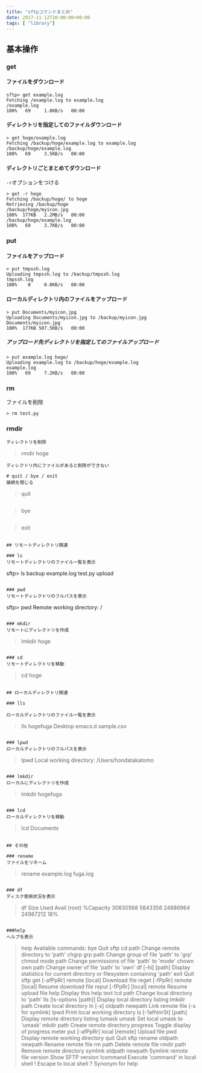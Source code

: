 ```yaml
---
title: "sftpコマンドまとめ"
date: 2017-11-12T10:00:00+09:00
tags: [ "library"]
---
```


## 基本操作

### get

#### ファイルをダウンロード

```
sftp> get example.log
Fetching /example.log to example.log
/example.log                                                                                                                        100%   69     1.8KB/s   00:00
```

#### ディレクトリを指定してのファイルダウンロード

```
> get hoge/example.log
Fetching /backup/hoge/example.log to example.log
/backup/hoge/example.log                                                                                                            100%   69     3.5KB/s   00:00
```

#### ディレクトリごとまとめてダウンロード
`-r`オプションをつける
```
> get -r hoge
Fetching /backup/hoge/ to hoge
Retrieving /backup/hoge
/backup/hoge/myicon.jpg                                                                                                             100%  177KB   2.2MB/s   00:00
/backup/hoge/example.log                                                                                                            100%   69     3.7KB/s   00:00
```


### put
#### ファイルをアップロード

```
> put tmpssh.log
Uploading tmpssh.log to /backup/tmpssh.log
tmpssh.log                                                                                                                          100%    0     0.0KB/s   00:00
```

#### ローカルディレクトリ内のファイルをアップロード

```
> put Documents/myicon.jpg
Uploading Documents/myicon.jpg to /backup/myicon.jpg
Documents/myicon.jpg                                                                                                                100%  177KB 507.5KB/s   00:00
```


##### アップロード先ディレクトリを指定してのファイルアップロード

```
> put example.log hoge/
Uploading example.log to /backup/hoge/example.log
example.log                                                                                                                         100%   69     7.2KB/s   00:00
```

### rm
ファイルを削除
```
> rm test.py
```

### rmdir

```
ディレクトリを削除
```
> rmdir hoge
```
ディレクトリ内にファイルがあると削除ができない

# quit / bye / exit
接続を閉じる
```
> quit
```

```
> bye
```

```
> exit
```

## リモートディレクトリ関連

### ls 
リモートディレクトリのファイル一覧を表示
```
sftp> ls
backup       example.log  test.py      upload
```

### pwd
リモートディレクトリのフルパスを表示
```
sftp> pwd
Remote working directory: /
```

### mkdir
リモートにディレクトリを作成
```
> lmkdir hoge
```

### cd
リモートディレクトリを移動
```
> cd hoge
```

## ローカルディレクトリ関連

### lls

ローカルディレクトリのファイル一覧を表示
```
> lls
hogefuga    Desktop                    emacs.d                    sample.csv
```

### lpwd
ローカルディレクトリのフルパスを表示
```
> lpwd
Local working directory: /Users/hondatakatomo
```

### lmkdir
ローカルにディレクトリを作成
```
> lmkdir hogefuga
```

### lcd
ローカルディレクトリを移動
```
> lcd Documents
```

## その他

### rename
ファイルをリネーム
```
> rename example.log fuga.log
```

### df
ディスク使用状況を表示
```
> df
        Size         Used        Avail       (root)    %Capacity
    30830568      5843356     24886964     24987212          18%
```

###help
ヘルプを表示
```
> help
Available commands:
bye                                Quit sftp
cd path                            Change remote directory to 'path'
chgrp grp path                     Change group of file 'path' to 'grp'
chmod mode path                    Change permissions of file 'path' to 'mode'
chown own path                     Change owner of file 'path' to 'own'
df [-hi] [path]                    Display statistics for current directory or
                                   filesystem containing 'path'
exit                               Quit sftp
get [-afPpRr] remote [local]       Download file
reget [-fPpRr] remote [local]      Resume download file
reput [-fPpRr] [local] remote      Resume upload file
help                               Display this help text
lcd path                           Change local directory to 'path'
lls [ls-options [path]]            Display local directory listing
lmkdir path                        Create local directory
ln [-s] oldpath newpath            Link remote file (-s for symlink)
lpwd                               Print local working directory
ls [-1afhlnrSt] [path]             Display remote directory listing
lumask umask                       Set local umask to 'umask'
mkdir path                         Create remote directory
progress                           Toggle display of progress meter
put [-afPpRr] local [remote]       Upload file
pwd                                Display remote working directory
quit                               Quit sftp
rename oldpath newpath             Rename remote file
rm path                            Delete remote file
rmdir path                         Remove remote directory
symlink oldpath newpath            Symlink remote file
version                            Show SFTP version
!command                           Execute 'command' in local shell
!                                  Escape to local shell
?                                  Synonym for help
```
